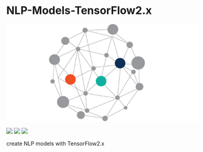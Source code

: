 # NLP-Models-TensorFlow2.x
![](semantischer-knowledge-graph.png)

![](https://img.shields.io/badge/License-MIT-yellowgreen)
![](https://img.shields.io/badge/python-v3.7-brightgreen)
![](https://img.shields.io/badge/TensorFlow-v2.x-red)

create NLP models with TensorFlow2.x
